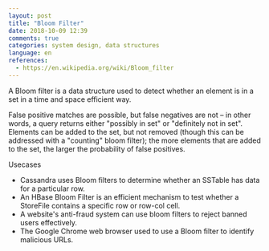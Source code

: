```yaml
---
layout: post
title: "Bloom Filter"
date: 2018-10-09 12:39
comments: true
categories: system design, data structures
language: en
references:
  - https://en.wikipedia.org/wiki/Bloom_filter
---
```


A Bloom filter is a data structure used to detect whether an element is in a set in a time and space efficient way.

False positive matches are possible, but false negatives are not – in other words, a query returns either "possibly in set" or "definitely not in set". Elements can be added to the set, but not removed (though this can be addressed with a "counting" bloom filter); the more elements that are added to the set, the larger the probability of false positives.

Usecases

- Cassandra uses Bloom filters to determine whether an SSTable has data for a particular row.
- An HBase Bloom Filter is an efficient mechanism to test whether a StoreFile contains a specific row or row-col cell.
- A website's anti-fraud system can use bloom filters to reject banned users effectively.
- The Google Chrome web browser used to use a Bloom filter to identify malicious URLs.
